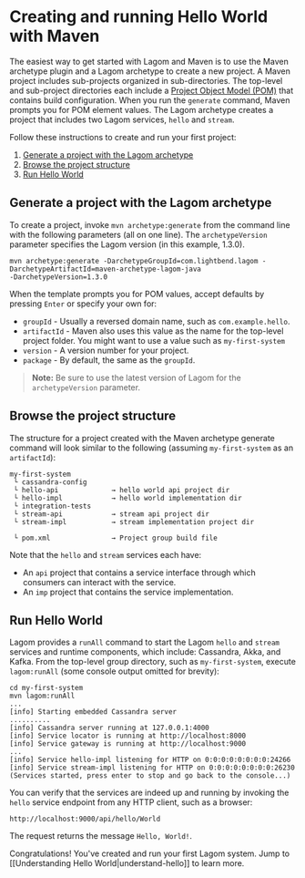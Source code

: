 # Creating and running Hello World with Maven
The easiest way to get started with Lagom and Maven is to use the Maven archetype plugin and a Lagom archetype to create a new project.  A Maven project includes sub-projects organized in sub-directories. The top-level and sub-project directories each include a [Project Object Model (POM)](https://maven.apache.org/pom.html) that contains build configuration. When you run the `generate` command, Maven prompts you for POM element values. The Lagom archetype creates a project that includes two Lagom services, `hello` and `stream`.   

Follow these instructions to create and run your first project:

1. [Generate a project with the Lagom archetype](#generate-a-project-with-the-lagom-archetype)
1. [Browse the project structure](#browse-the-project-structure)
1. [Run Hello World](#run-hello-world)

## Generate a project with the Lagom archetype

To create a project, invoke `mvn archetype:generate` from the command line with the following parameters (all on one line). The `archetypeVersion` parameter specifies the Lagom version (in this example, 1.3.0).  

```
mvn archetype:generate -DarchetypeGroupId=com.lightbend.lagom -DarchetypeArtifactId=maven-archetype-lagom-java
-DarchetypeVersion=1.3.0
```

When the template prompts you for POM values, accept defaults by pressing `Enter` or specify your own for:

* `groupId`  - Usually a reversed domain name, such as `com.example.hello`.
* `artifactId` - Maven also uses this value as the name for the top-level project folder. You might want to use a value such as `my-first-system`
* `version` - A version number for your project.
* `package` - By default, the same as the `groupId`.  
> **Note:** Be sure to use the latest version of Lagom for the `archetypeVersion` parameter.

## Browse the project structure

The structure for a project created with the Maven archetype generate command will look similar to the following (assuming `my-first-system` as an `artifactId`):

```
my-first-system 
 └ cassandra-config      
 └ hello-api             → hello world api project dir
 └ hello-impl            → hello world implementation dir 
 └ integration-tests    
 └ stream-api            → stream api project dir
 └ stream-impl           → stream implementation project dir
 
 └ pom.xml               → Project group build file
```

Note that the `hello` and `stream` services each have: 

* An `api` project that contains a service interface through which consumers can interact with the service. 
* An `imp` project that contains the service implementation.

## Run Hello World

Lagom provides a `runAll` command to start the Lagom `hello` and `stream` services and runtime components, which include: Cassandra, Akka, and Kafka. From the top-level group directory, such as `my-first-system`, execute `lagom:runAll` (some console output omitted for brevity):

```console
cd my-first-system
mvn lagom:runAll
...
[info] Starting embedded Cassandra server
..........
[info] Cassandra server running at 127.0.0.1:4000
[info] Service locator is running at http://localhost:8000
[info] Service gateway is running at http://localhost:9000
...
[info] Service hello-impl listening for HTTP on 0:0:0:0:0:0:0:0:24266
[info] Service stream-impl listening for HTTP on 0:0:0:0:0:0:0:0:26230
(Services started, press enter to stop and go back to the console...)
```

You can verify that the services are indeed up and running by invoking the `hello` service endpoint from any HTTP client, such as a browser: 

```
http://localhost:9000/api/hello/World
```
The request returns the message `Hello, World!`.

Congratulations! You've created and run your first Lagom system. Jump to [[Understanding Hello World|understand-hello]] to learn more.
